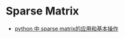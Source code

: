 # Sparse Matrix

* [python 中 sparse matrix的应用和基本操作](https://blog.csdn.net/weixin_42067234/article/details/80247194)